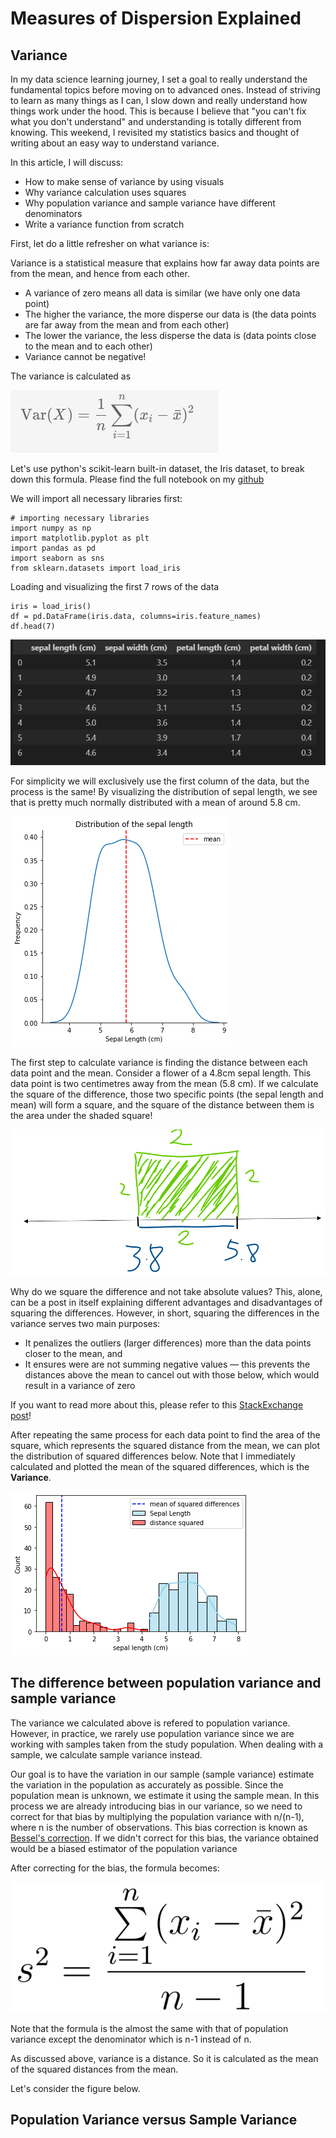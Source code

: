 # Measures of Dispersion Explained 

## Variance

In my data science learning journey, I set a goal to really understand the fundamental topics before moving on to advanced ones. Instead of striving to learn as many things as I can, I slow down and really understand how things work under the hood. This is because I believe that "you can't fix what you don't understand" and understanding is totally different from knowing. This weekend, I revisited my statistics basics and thought of writing about an easy way to understand variance. 

In this article, I will discuss:
- How to make sense of variance by using visuals
- Why variance calculation uses squares
- Why population variance and sample variance have different denominators
- Write a variance function from scratch

First, let do a little refresher on what variance is:

Variance is a statistical measure that explains how far away data points are from the mean, and hence from each other. 
- A variance of zero means all data is similar (we have only one data point)
- The higher the variance, the more disperse our data is (the data points are far away from the mean and from each other)
- The lower the variance, the less disperse the data is (data points close to the mean and to each other)
- Variance cannot be negative!


The variance is calculated as 

![variance](/assets/var.png)

Let's use python's scikit-learn built-in dataset, the Iris dataset, to break down this formula. Please find the full notebook on my [github](/variance.ipynb)

We will import all necessary libraries first:

```
# importing necessary libraries
import numpy as np
import matplotlib.pyplot as plt
import pandas as pd
import seaborn as sns
from sklearn.datasets import load_iris
```

Loading and visualizing the first 7 rows of the data

```
iris = load_iris()
df = pd.DataFrame(iris.data, columns=iris.feature_names)
df.head(7)
```

![first 7 rows](/assets/head.png)

For simplicity we will exclusively use the first column of the data, but the process is the same! By visualizing the distribution of sepal length, we see that is pretty much normally distributed with a mean of around 5.8 cm.

![Distribution of sepal length](/assets/output.png)


The first step to calculate variance is finding the distance between each data point and the mean. Consider a flower of a 4.8cm sepal length. This data point is two centimetres away from the mean (5.8 cm). If we calculate the square of the difference, those two specific points (the sepal length and mean) will form a square, and the square of the distance between them is the area under the shaded square!

![Square of the distance](/assets/diff_square.png)

Why do we square the difference and not take absolute values? This, alone, can be a post in itself explaining different advantages and disadvantages of squaring the differences. However, in short, squaring the differences in the variance serves two main purposes:

- It penalizes the outliers (larger differences) more than the data points closer to the mean, and
- It ensures were are not summing negative values — this prevents the distances above the mean to cancel out with those below, which would result in a variance of zero

If you want to read more about this, please refer to this [StackExchange post](https://stats.stackexchange.com/questions/118/why-square-the-difference-instead-of-taking-the-absolute-value-in-standard-devia)!


After repeating the same process for each data point to find the area of the square, which represents the squared distance from the mean, we can plot the distribution of squared differences below. Note that I immediately calculated and plotted the mean of the squared differences, which is the **Variance**.


![image](/assets/squared_diff.png)

## The difference between population variance and sample variance

The variance we calculated above is refered to population variance. However, in practice, we rarely use population variance since we are working with samples taken from the study population. When dealing with a sample, we calculate sample variance instead. 

Our goal is to have the variation in our sample (sample variance) estimate the variation in the population as accurately as possible. Since the population mean is unknown, we estimate it using the sample mean. In this process we are already introducing bias in our variance, so we need to correct for that bias by multiplying the population variance with n/(n-1), where n is the number of observations. This bias correction is known as [Bessel's correction](https://en.wikipedia.org/wiki/Bessel%27s_correction). If we didn't correct for this bias, the variance obtained would be a biased estimator of the population variance

After correcting for the bias, the formula becomes:

![sample variance](/assets/sample_var.png)

Note that the formula is the almost the same with that of population variance except the denominator which is n-1 instead of n. 

















As discussed above, variance is a distance. So it is calculated as the mean of the squared distances from the mean. 

Let's consider the figure below. 

## Population Variance versus Sample Variance

